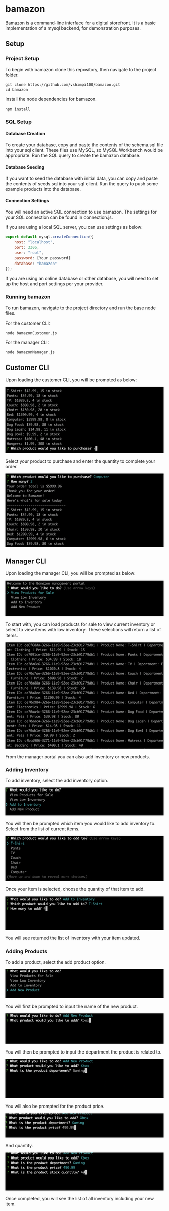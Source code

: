 # bamazon

Bamazon is a command-line interface for a digital storefront. It is a basic implementation of a mysql backend, for demonstration purposes.

## Setup

### Project Setup

To begin with bamazon clone this repository, then navigate to the project folder.

```shell
git clone https://github.com/vshimpi100/bamazon.git
cd bamazon
```

Install the node dependencies for bamazon.

```shell
npm install
```

### SQL Setup

#### Database Creation

To create your database, copy and paste the contents of the schema.sql file into your sql client. These files use MySQL, so MySQL Workbench would be appropriate. Run the SQL query to create the bamazon database.

#### Database Seeding

If you want to seed the database with initial data, you can copy and paste the contents of seeds.sql into your sql client. Run the query to push some example products into the database.

#### Connection Settings

You will need an active SQL connection to use bamazon. The settings for your SQL connection can be found in connection.js.

If you are using a local SQL server, you can use settings as below:

```js
export default mysql.createConnection({
    host: "localhost",
    port: 3306,
    user: "root",
    password: [Your password]
    database: "bamazon"
});
```

If you are using an online database or other database, you will need to set up the host and port settings per your provider.

### Running bamazon

To run bamazon, navigate to the project directory and run the base node files.

For the customer CLI:

```shell
node bamazonCustomer.js
```

For the manager CLI:

```shell
node bamazonManager.js
```

## Customer CLI

Upon loading the customer CLI, you will be prompted as below:

![](screenshots/purchasePrompt.png)

Select your product to purchase and enter the quantity to complete your order.

![](screenshots/purchase.png)

## Manager CLI

Upon loading the manager CLI, you will be prompted as below:

![](screenshots/managementPrompt.png)

To start with, you can load products for sale to view current inventory or select to view items with low inventory. These selections will return a list of items.

![](screenshots/managementItems.png)

From the manager portal you can also add inventory or new products.

### Adding Inventory

To add inventory, select the add inventory option.

![](screenshots/managementInventory.png)

You will then be prompted which item you would like to add inventory to. Select from the list of current items.

![](screenshots/addInventoryItem.png)

Once your item is selected, choose the quantity of that item to add.

![](screenshots/addInventoryqty.png)

You will see returned the list of inventory with your item updated.

### Adding Products

To add a product, select the add product option.

![](screenshots/newProduct.png)

You will first be prompted to input the name of the new product.

![](screenshots/newProductName.png)

You will then be prompted to input the department the product is related to.

![](screenshots/newProductDept.png)

You will also be prompted for the product price.

![](screenshots/newProductPrice.png)

And quantity.

![](screenshots/newProductQty.png)

Once completed, you will see the list of all inventory including your new item.